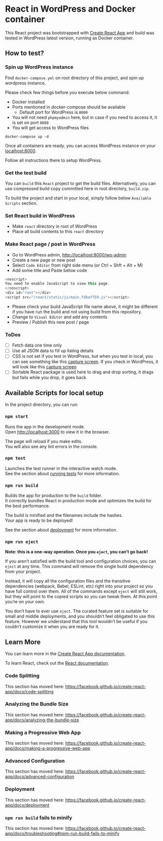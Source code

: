 # React in WordPress and Docker container

This React project was bootstrapped with [Create React App](https://github.com/facebook/create-react-app) and build was tested in WordPress latest version, running as Docker container.

## How to test?

### Spin up WordPress instance

Find `docker-compose.yml` on root directory of this project, and spin up wordpress instance.

Please check few things before you execute below command:
- Docker installed
- Ports mentioned in docker-compose should be available
  - Default port for WordPress is `8000`
- You will not need `phpmyadmin` here, but in case if you need to access it, it is set on port `8080`
- You will get access to WordPress files

```
docker-compose up -d
```

Once all containers are ready, you can access WordPress instance on your [localhost:8000](http://localhost:8000).

Follow all instructions there to setup WordPress.

### Get the test build

You can `build` this `React` project to get the build files. Alternatively, you can use compressed build copy committed here in root directory, `build.zip`.

To build the project and start in your local, simply follow below `Available Scripts` section.

### Set React build in WordPress

- Make `react` directory in root of WordPress
- Place all build contents to this `react` directory

### Make React page / post in WordPress

- Go to WordPress admin, [http://localhost:8000/wp-admin](http://localhost:8000/wp-admin)
- Create a new page or new post
- Select `Code Editor` from right side menu (or Ctrl + Shft + Alt + M)
- Add some title and Paste below code
```javascript
<noscript>
You need to enable JavaScript to view this page.
</noscript>
<div id="root"></div>
<script src="/react/static/js/main.fdbaff59.js"></script>
```
- Please check your build JavaScript file name above, it might be different if you have run the build and not using build from this repository.
- Change to `Visual Editor` and add any contents
- Preview / Publish this new post / page

### ToDos

- [ ] Fetch data one time only
- [ ] Use all JSON data to fill up listing details
- [ ] CSS is not set if you test in WordPress, but when you test in local, you can see something like this [capture screen](https://github.com/anjee10/apnic-test-app/blob/master/resources/capture-react-app-localhost.png "this capture screen"). If you check in WordPress, it will look like this [capture screen](https://github.com/anjee10/apnic-test-app/blob/master/resources/capture-wordpress-localhost.png "this capture screen")
- [ ] Sortable React package is used here to drag and drop sorting, it drags but fails while you drop, it goes back.

## Available Scripts for local setup

In the project directory, you can run:

### `npm start`

Runs the app in the development mode.<br />
Open [http://localhost:3000](http://localhost:3000) to view it in the browser.

The page will reload if you make edits.<br />
You will also see any lint errors in the console.

### `npm test`

Launches the test runner in the interactive watch mode.<br />
See the section about [running tests](https://facebook.github.io/create-react-app/docs/running-tests) for more information.

### `npm run build`

Builds the app for production to the `build` folder.<br />
It correctly bundles React in production mode and optimizes the build for the best performance.

The build is minified and the filenames include the hashes.<br />
Your app is ready to be deployed!

See the section about [deployment](https://facebook.github.io/create-react-app/docs/deployment) for more information.

### `npm run eject`

**Note: this is a one-way operation. Once you `eject`, you can’t go back!**

If you aren’t satisfied with the build tool and configuration choices, you can `eject` at any time. This command will remove the single build dependency from your project.

Instead, it will copy all the configuration files and the transitive dependencies (webpack, Babel, ESLint, etc) right into your project so you have full control over them. All of the commands except `eject` will still work, but they will point to the copied scripts so you can tweak them. At this point you’re on your own.

You don’t have to ever use `eject`. The curated feature set is suitable for small and middle deployments, and you shouldn’t feel obligated to use this feature. However we understand that this tool wouldn’t be useful if you couldn’t customize it when you are ready for it.

## Learn More

You can learn more in the [Create React App documentation](https://facebook.github.io/create-react-app/docs/getting-started).

To learn React, check out the [React documentation](https://reactjs.org/).

### Code Splitting

This section has moved here: https://facebook.github.io/create-react-app/docs/code-splitting

### Analyzing the Bundle Size

This section has moved here: https://facebook.github.io/create-react-app/docs/analyzing-the-bundle-size

### Making a Progressive Web App

This section has moved here: https://facebook.github.io/create-react-app/docs/making-a-progressive-web-app

### Advanced Configuration

This section has moved here: https://facebook.github.io/create-react-app/docs/advanced-configuration

### Deployment

This section has moved here: https://facebook.github.io/create-react-app/docs/deployment

### `npm run build` fails to minify

This section has moved here: https://facebook.github.io/create-react-app/docs/troubleshooting#npm-run-build-fails-to-minify
